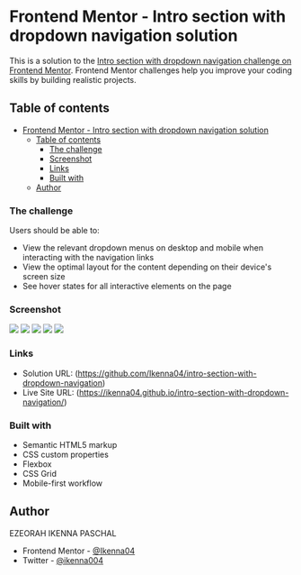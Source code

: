 # Frontend Mentor - Intro section with dropdown navigation solution

This is a solution to the
[Intro section with dropdown navigation challenge on Frontend Mentor](https://www.frontendmentor.io/challenges/intro-section-with-dropdown-navigation-ryaPetHE5).
Frontend Mentor challenges help you improve your coding skills by building
realistic projects.

## Table of contents

- [Frontend Mentor - Intro section with dropdown navigation solution](#frontend-mentor---intro-section-with-dropdown-navigation-solution)
  - [Table of contents](#table-of-contents)
    - [The challenge](#the-challenge)
    - [Screenshot](#screenshot)
    - [Links](#links)
    - [Built with](#built-with)
  - [Author](#author)

### The challenge

Users should be able to:

- View the relevant dropdown menus on desktop and mobile when interacting with
  the navigation links
- View the optimal layout for the content depending on their device's screen
  size
- See hover states for all interactive elements on the page

### Screenshot

![](screen_shots/Screenshot%202024-06-05%20at%2004-26-45%20Intro%20Section%20With%20Dropdown%20Navigation.png)
![](screen_shots/Screenshot%202024-06-05%20at%2004-26-58%20Intro%20Section%20With%20Dropdown%20Navigation.png)
![](screen_shots/Screenshot%202024-06-05%20at%2004-27-07%20Intro%20Section%20With%20Dropdown%20Navigation.png)
![](screen_shots/Screenshot%202024-06-05%20at%2004-27-19%20Intro%20Section%20With%20Dropdown%20Navigation.png)
![](screen_shots/Screenshot%202024-06-05%20at%2004-27-37%20Intro%20Section%20With%20Dropdown%20Navigation.png)

### Links

- Solution URL:
  (https://github.com/Ikenna04/intro-section-with-dropdown-navigation)
- Live Site URL:
  (https://ikenna04.github.io/intro-section-with-dropdown-navigation/)

### Built with

- Semantic HTML5 markup
- CSS custom properties
- Flexbox
- CSS Grid
- Mobile-first workflow

## Author

EZEORAH IKENNA PASCHAL

<!-- - Website - [Add your name here](https://www.your-site.com) -->

- Frontend Mentor - [@Ikenna04](https://www.frontendmentor.io/profile/Ikenna04)
- Twitter - [@ikenna004](https://www.twitter.com/ikenna004)
